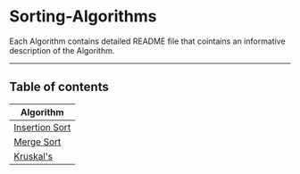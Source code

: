 # Sorting-Algorithms

Each Algorithm contains detailed README file that cointains an informative description of the Algorithm.

___
## Table of contents


| Algorithm                                                          | 
| -------                                                          |
| [Insertion Sort](https://github.com/Mennatullah-Elsahy/Sorting-Algorithms/blob/master/Insertion-Sort/Insertion%20Sort.ipynb)  | 
| [Merge Sort](https://github.com/Mennatullah-Elsahy/Sorting-Algorithms/blob/master/Merge-Sort/Merge%20Sort.ipynb)    |
| [Kruskal's](https://github.com/Mennatullah-Elsahy/Sorting-Algorithms/blob/master/Kruskal's-Algorithm/Kruskal's-Algorithm.ipynb)    |
